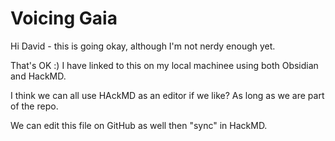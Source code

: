 # Voicing Gaia

Hi David - this is going okay, although I'm not nerdy enough yet.

That's OK :) I have linked to this on my local machinee using both Obsidian and HackMD.

I think we can all use HAckMD as an editor if we like? As long as we are part of the repo.

We can edit this file on GitHub as well then "sync" in HackMD.

